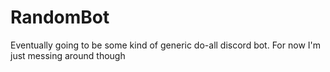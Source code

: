 # RandomBot

Eventually going to be some kind of generic do-all discord bot. For now I'm just messing around though
